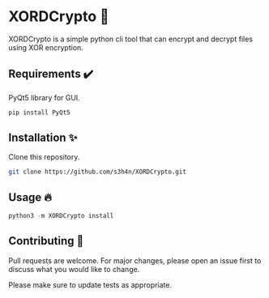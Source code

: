 # XORDCrypto 🔑

XORDCrypto is a simple python cli tool that can encrypt and decrypt files using XOR encryption.

## Requirements ✔️

PyQt5 library for GUI.

```python
pip install PyQt5
```

## Installation ✨

Clone this repository.

```bash
git clone https://github.com/s3h4n/XORDCrypto.git
```

## Usage 🔥

```python
python3 -m XORDCrypto install
```

## Contributing 🤝

Pull requests are welcome. For major changes, please open an issue first to discuss what you would like to change.

Please make sure to update tests as appropriate.
